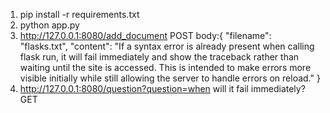 1. pip install -r requirements.txt
2. python app.py 
3. http://127.0.0.1:8080/add_document POST body:{
	"filename": "flasks.txt",
    "content": "If a syntax error is already present when calling flask run, it will fail immediately and show the traceback rather than waiting until the site is accessed. This is intended to make errors more visible initially while still allowing the server to handle errors on reload."
}
4. http://127.0.0.1:8080/question?question=when will it fail immediately? GET